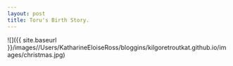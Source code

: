 ```yaml
---
layout: post
title: Toru's Birth Story.
---
```


![]({{ site.baseurl }}/images//Users/KatharineEloiseRoss/bloggins/kilgoretroutkat.github.io/images/christmas.jpg)

